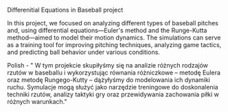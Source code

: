 Differenitial Equations in Baseball project

In this project, we focused on analyzing different types of baseball pitches and, using differential equations—Euler's method and the Runge-Kutta method—aimed to model their motion dynamics. The simulations can serve as a training tool for improving pitching techniques, analyzing game tactics, and predicting ball behavior under various conditions.

Polish - " W tym projekcie skupiłyśmy się na analizie różnych rodzajów rzutów w baseballu i wykorzystując równania różniczkowe – metodę Eulera oraz metodę Rungego-Kutty – dążyłyśmy do modelowania ich dynamiki ruchu. Symulacje mogą służyć jako narzędzie treningowe do doskonalenia techniki rzutów, analizy taktyki gry oraz przewidywania zachowania piłki w różnych warunkach."
